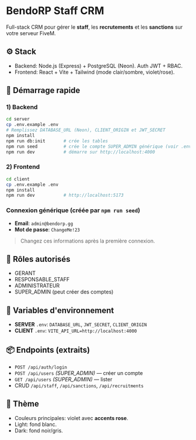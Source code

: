 # BendoRP Staff CRM

Full-stack CRM pour gérer le **staff**, les **recrutements** et les **sanctions** sur votre serveur FiveM.

## ⚙️ Stack
- Backend: Node.js (Express) + PostgreSQL (Neon). Auth JWT + RBAC.
- Frontend: React + Vite + Tailwind (mode clair/sombre, violet/rose).

## 🚀 Démarrage rapide

### 1) Backend
```bash
cd server
cp .env.example .env
# Remplissez DATABASE_URL (Neon), CLIENT_ORIGIN et JWT_SECRET
npm install
npm run db:init       # crée les tables
npm run seed          # crée le compte SUPER_ADMIN générique (voir .env)
npm run dev           # démarre sur http://localhost:4000
```

### 2) Frontend
```bash
cd client
cp .env.example .env
npm install
npm run dev           # http://localhost:5173
```

### Connexion générique (créée par `npm run seed`)
- **Email**: `admin@bendorp.gg`
- **Mot de passe**: `ChangeMe!23`
> Changez ces informations après la première connexion.

## 🔐 Rôles autorisés
- GERANT
- RESPONSABLE_STAFF
- ADMINISTRATEUR
- SUPER_ADMIN (peut créer des comptes)

## 🔗 Variables d'environnement
- **SERVER** `.env`: `DATABASE_URL`, `JWT_SECRET`, `CLIENT_ORIGIN`
- **CLIENT** `.env`: `VITE_API_URL=http://localhost:4000`

## 📦 Endpoints (extraits)
- `POST /api/auth/login`
- `POST /api/users` *(SUPER_ADMIN)* — créer un compte
- `GET /api/users` *(SUPER_ADMIN)* — lister
- CRUD `/api/staff`, `/api/sanctions`, `/api/recruitments`

## 🎨 Thème
- Couleurs principales: violet avec **accents rose**.
- Light: fond blanc.
- Dark: fond noir/gris.
